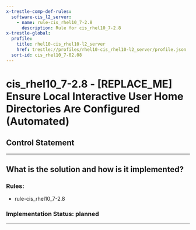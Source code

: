 ```yaml
---
x-trestle-comp-def-rules:
  software-cis_l2_server:
    - name: rule-cis_rhel10_7-2.8
      description: Rule for cis_rhel10_7-2.8
x-trestle-global:
  profile:
    title: rhel10-cis_rhel10-l2_server
    href: trestle://profiles/rhel10-cis_rhel10-l2_server/profile.json
  sort-id: cis_rhel10_7-02.08
---
```


# cis_rhel10_7-2.8 - \[REPLACE_ME\] Ensure Local Interactive User Home Directories Are Configured (Automated)

## Control Statement

______________________________________________________________________

## What is the solution and how is it implemented?

<!-- For implementation status enter one of: implemented, partial, planned, alternative, not-applicable -->

<!-- Note that the list of rules under ### Rules: is read-only and changes will not be captured after assembly to JSON -->

<!-- Add control implementation description here for control: cis_rhel10_7-2.8 -->

### Rules:

  - rule-cis_rhel10_7-2.8

### Implementation Status: planned

______________________________________________________________________
